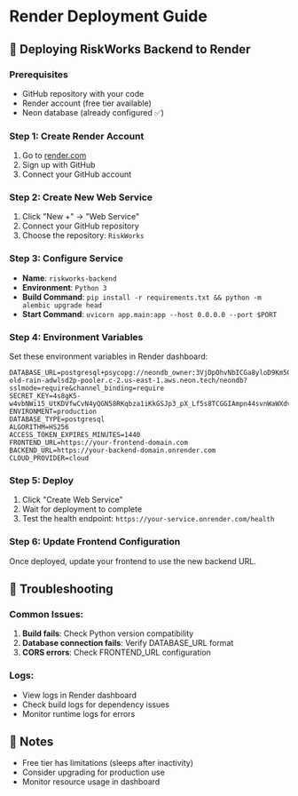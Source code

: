 # Render Deployment Guide

## 🚀 Deploying RiskWorks Backend to Render

### Prerequisites

- GitHub repository with your code
- Render account (free tier available)
- Neon database (already configured ✅)

### Step 1: Create Render Account

1. Go to [render.com](https://render.com)
2. Sign up with GitHub
3. Connect your GitHub account

### Step 2: Create New Web Service

1. Click "New +" → "Web Service"
2. Connect your GitHub repository
3. Choose the repository: `RiskWorks`

### Step 3: Configure Service

- **Name**: `riskworks-backend`
- **Environment**: `Python 3`
- **Build Command**: `pip install -r requirements.txt && python -m alembic upgrade head`
- **Start Command**: `uvicorn app.main:app --host 0.0.0.0 --port $PORT`

### Step 4: Environment Variables

Set these environment variables in Render dashboard:

```
DATABASE_URL=postgresql+psycopg://neondb_owner:3VjDpOhvNbICGa8yloD9Km5QY862DDEd9UY1EPApdfY@ep-old-rain-adwlsd2p-pooler.c-2.us-east-1.aws.neon.tech/neondb?sslmode=require&channel_binding=require
SECRET_KEY=4s8gK5-w4vbNWi15_UtKDVfwCvN4yQGN58RKqbza1iKkGSJp3_pX_Lf5s8TCGGIAmpn44svnWaWXdv4_uoh3gg
ENVIRONMENT=production
DATABASE_TYPE=postgresql
ALGORITHM=HS256
ACCESS_TOKEN_EXPIRES_MINUTES=1440
FRONTEND_URL=https://your-frontend-domain.com
BACKEND_URL=https://your-backend-domain.onrender.com
CLOUD_PROVIDER=cloud
```

### Step 5: Deploy

1. Click "Create Web Service"
2. Wait for deployment to complete
3. Test the health endpoint: `https://your-service.onrender.com/health`

### Step 6: Update Frontend Configuration

Once deployed, update your frontend to use the new backend URL.

## 🔧 Troubleshooting

### Common Issues:

1. **Build fails**: Check Python version compatibility
2. **Database connection fails**: Verify DATABASE_URL format
3. **CORS errors**: Check FRONTEND_URL configuration

### Logs:

- View logs in Render dashboard
- Check build logs for dependency issues
- Monitor runtime logs for errors

## 📝 Notes

- Free tier has limitations (sleeps after inactivity)
- Consider upgrading for production use
- Monitor resource usage in dashboard

